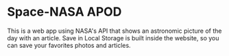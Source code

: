 # Space-NASA APOD

This is a web app using NASA's API that shows an astronomic picture of the day with an article. Save in Local Storage is built inside the website, so you can save your favorites photos and articles. 
